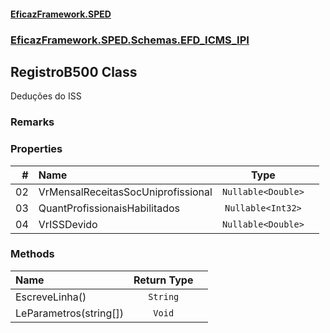#### [EficazFramework.SPED](EficazFrameworkSPED.md 'EficazFramework SPED')
### [EficazFramework.SPED.Schemas.EFD_ICMS_IPI](EficazFramework.SPED.Schemas.EFD_ICMS_IPI.md 'EficazFramework.SPED.Schemas.EFD_ICMS_IPI')

## RegistroB500 Class

Deduções do ISS

### Remarks
### Properties

| # | Name | Type | |
| ---: | :--- | :---: | :--- |
| 02 | VrMensalReceitasSocUniprofissional | `Nullable<Double>` |  |
| 03 | QuantProfissionaisHabilitados | `Nullable<Int32>` |  |
| 04 | VrISSDevido | `Nullable<Double>` |  |
### Methods

| Name | Return Type | |
| :--- | :---: | :--- |
| EscreveLinha() | `String` |  |
| LeParametros(string[]) | `Void` |  |
